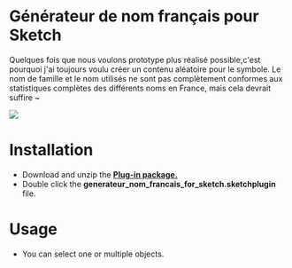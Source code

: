 # Générateur de nom français pour Sketch
Quelques fois que nous voulons prototype plus réalisé possible,c'est pourquoi j'ai toujours voulu créer un contenu aléatoire pour le symbole. Le nom de famille et le nom utilisés ne sont pas complètement conformes aux statistiques complètes des différents noms en France, mais cela devrait suffire ~

![](https://cdn.dribbble.com/users/2720790/screenshots/6281851/gif_french_dribble.gif)

# Installation
- Download and unzip the [**Plug-in package.**](https://github.com/maskedmario/generateur_nom_francais_for_sketch.zip)
- Double click the **generateur_nom_francais_for_sketch.sketchplugin** file.
# Usage
- You can select one or multiple objects.
